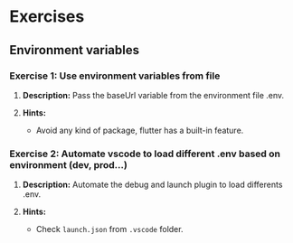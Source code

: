 # Exercises

## Environment variables

### Exercise 1: Use environment variables from file

1. **Description:** Pass the baseUrl variable from the environment file .env.

2. **Hints:**
   - Avoid any kind of package, flutter has a built-in feature.

### Exercise 2: Automate vscode to load different .env based on environment (dev, prod...)

1. **Description:** Automate the debug and launch plugin to load differents .env.

2. **Hints:**
   - Check `launch.json` from `.vscode` folder.


